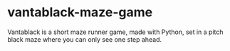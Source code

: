# vantablack-maze-game
Vantablack is a short maze runner game, made with Python, set in a pitch black maze where you can only see one step ahead.
